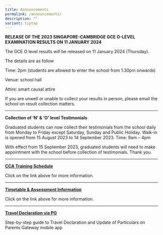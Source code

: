 ```yaml
---
title: Announcements
permalink: /announcements/
description: ""
variant: tiptap
---
```

<p><strong>RELEASE OF THE 2023 SINGAPORE-CAMBRIDGE GCE O-LEVEL EXAMINATION RESULTS ON 11 JANUARY 2024</strong></p><p>The GCE O level results will be released on 11 January 2024 (Thursday).</p><p>The details are as follow</p><p>Time: 2pm (students are allowed to enter the school from 1.30pm onwards)</p><p>Venue: school hall</p><p>Attire: smart causal attire</p><p>If you are unwell or unable to collect your results in person, please email the school on result collection matters.&nbsp;</p><hr><p></p><p><strong>Collection of ‘N’ &amp; ‘O’ level Testimonials</strong></p><p>Graduated students can now collect their testimonials from the school daily from Monday to Friday except Saturday, Sunday and Public Holiday. Walk-in is opened from 15 August 2023 to 14 September 2023. Time: 9am – 4pm</p><p>With effect from 15 September 2023, graduated students will need to make appointment with the school before collection of testimonials. Thank you.</p><hr><p><strong><a href="https://moe-sengkangsec-staging.netlify.app/co-curriculum/co-curricular-activities-cca" rel="noopener noreferrer nofollow" target="_blank">CCA Training Schedule</a></strong></p><p>Click on the link above for more information.</p><hr><p><strong><a href="https://moe-sengkangsec-staging.netlify.app/curriculum/instructional-programme-ip/timetable-and-assessment" rel="noopener noreferrer nofollow" target="_blank">Timetable &amp; Assessment Information</a></strong></p><p>Click on the link above for more information.</p><hr><p><strong><a href="/files/Resources%20for%20parents/Instructions_for_Travel_Declaration_on_PG.pdf" rel="noopener noreferrer nofollow" target="_blank">Travel Declaration via PG</a></strong></p><p>Step-by-step guide to Travel Declaration and Update of Particulars on Parents Gateway mobile app</p>